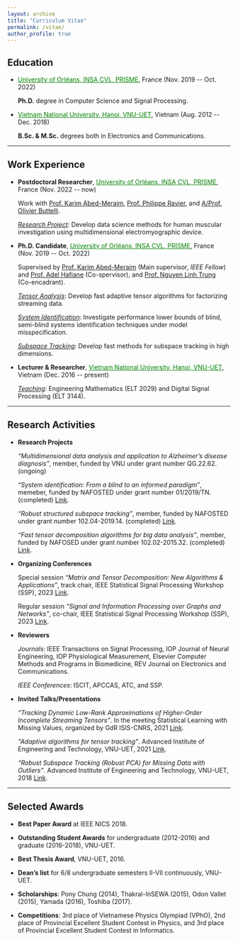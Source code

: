 ```yaml
---
layout: archive
title: "Curriculum Vitae"
permalink: /vitae/
author_profile: true
---
```


## Education

* <a href="https://www.univ-orleans.fr/fr/prisme/presentation/le-labo" style="color: green; text-decoration: underline; "></i>University of Orléans, INSA CVL, PRISME</a>, France  (Nov. 2019 -- Oct. 2022)

    **Ph.D.** degree in Computer Science and Signal Processing.
      
 * <a href="https://vnu.edu.vn/eng/" style="color: green; text-decoration: underline; ">Vietnam National University, Hanoi, VNU-UET</a>, Vietnam (Aug. 2012 -- Dec. 2018)

    **B.Sc. & M.Sc.** degrees both in Electronics and Communications.

---
## Work Experience

* **Postdoctoral Researcher**, <a href="https://www.univ-orleans.fr/fr/prisme/presentation/le-labo" style="color: green; text-decoration: underline; ">University of Orléans, INSA CVL, PRISME</a>, France (Nov. 2022 -- now)

    Work with [Prof. Karim Abed-Meraim](https://scholar.google.com.vn/citations?user=kiUTN4wAAAAJ&hl=en), [Prof. Philippe Ravier](https://scholar.google.com.vn/citations?user=oFEEdlwAAAAJ&hl=en),  and [A/Prof. Olivier Buttelli](https://www.researchgate.net/profile/O-Buttelli/5).
    
    <span style="text-decoration:underline">*Research Project*</span>: Develop data science methods for human muscular investigation using multidimensional electromyographic device.
 
* **Ph.D. Candidate**, <a href="https://www.univ-orleans.fr/fr/prisme/presentation/le-labo" style="color: green; text-decoration: underline; ">University of Orléans, INSA CVL, PRISME</a>, France (Nov. 2019 -- Oct. 2022)
 
    Supervised by [Prof. Karim Abed-Meraim](https://scholar.google.com.vn/citations?user=kiUTN4wAAAAJ&hl=en) (Main supervisor, *IEEE Fellow*) and [Prof. Adel Hafiane](https://scholar.google.com.vn/citations?user=-N_BN4kAAAAJ&hl=en) (Co-spervisor), and [Prof. Nguyen Linh Trung](https://scholar.google.com.vn/citations?user=-MEdhRQAAAAJ&hl=en&oi=ao) (Co-encadrant).
    
    <span style="text-decoration:underline">*Tensor Analysis*</span>: Develop fast adaptive tensor algorithms for factorizing streaming data. 
    		
    <span style="text-decoration:underline">*System Identification*</span>: Investigate performance lower bounds of blind, semi-blind systems identification techniques under model misspecification.
  
    <span style="text-decoration:underline">*Subspace Tracking*</span>: Develop fast methods for subspace tracking in high dimensions. 

 
* **Lecturer & Researcher**, <a href="https://vnu.edu.vn/eng/" style="color: green; text-decoration: underline; ">Vietnam National University, Hanoi, VNU-UET</a>, Vietnam (Dec. 2016 -- present)
   
    <span style="text-decoration:underline">*Teaching*</span>: Engineering Mathematics (ELT 2029) and  Digital Signal Processing (ELT 3144).
    


---
## Research Activities

* **Research Projects**  

   *“Multidimensional data analysis and application to Alzheimer’s disease diagnosis”*, member, funded by VNU under grant number QG.22.62. (ongoing)
   
   *“System identification: From a blind to an informed paradigm”*, memeber, funded by NAFOSTED under grant number 01/2019/TN. (completed) [Link](https://avitech.uet.vnu.edu.vn/en/system-identification-from-blind-to-informed-paradigm/).

   *“Robust structured subspace tracking”*, member, funded by NAFOSTED under grant number 102.04-2019.14. (completed) [Link](https://avitech.uet.vnu.edu.vn/en/robust-and-structured-subspace-tracking-2/).

   *“Fast tensor decomposition algorithms for big data analysis”*, member, funded by NAFOSED under grant number 102.02-2015.32. (completed) [Link](https://avitech.uet.vnu.edu.vn/en/fast-tensor-decomposition-algorithms-for-big-data-analysis/).


* **Organizing Conferences**
   
   Special session *“Matrix and Tensor Decomposition: New Algorithms & Applications”*, track chair, IEEE Statistical Signal Processing Workshop (SSP), 2023 [Link](https://www.ssp2023.org/SS3.html).

   Regular session *“Signal and Information Processing over Graphs and Networks”*, co-chair, IEEE Statistical Signal Processing Workshop (SSP), 2023 [Link](https://www.ssp2023.org/call4papers.html).

* **Reviewers** 

   *Journals*: IEEE Transactions on Signal Processing, IOP Journal of Neural Engineering, IOP Physiological Measurement, Elsevier Computer Methods and Programs in Biomedicine, REV Journal on Electronics and Communications.

   *IEEE Conferences*: ISCIT, APCCAS, ATC, and SSP.

* **Invited Talks/Presentations**

   *“Tracking Dynamic Low-Rank Approximations of Higher-Order Incomplete Streaming Tensors”*. In the meeting Statistical Learning with Missing Values, organized by GdR ISIS-CNRS, 2021 [Link](https://www.gdr-isis.fr/index.php/reunion/464/).

   *“Adaptive algorithms for tensor tracking”*. Advanced Institute of Engineering and Technology, VNU-UET, 2021 [Link](https://avitech.uet.vnu.edu.vn/en/avitech-seminar-series-0330pm-tuesday-march-16-msc-le-trung-thanh-2). 

   *“Robust Subspace Tracking (Robust PCA) for Missing Data with Outliers”*. Advanced Institute of Engineering and Technology, VNU-UET, 2018 [Link](https://avitech.uet.vnu.edu.vn/en/october-23-2018-mr-le-trung-thanh-robust-subspace-tracking-for-incomplete-data-with-outliers/).




---
## Selected Awards

* **Best Paper Award** at IEEE NICS 2018.

* **Outstanding Student Awards** for undergraduate (2012-2016) and graduate (2016-2018), VNU-UET.

* **Best Thesis Award**, VNU-UET, 2016.

* **Dean’s list** for 6/8 undergraduate semesters II-VII continuously, VNU-UET.

* **Scholarships**: Pony Chung (2014), Thakral-InSEWA (2015), Odon Vallet (2015), Yamada (2016), Toshiba (2017).

* **Competitions**: 3rd place of Vietnamese Physics Olympiad (VPhO), 2nd place of Provincial Excellent Student Contest in Physics, and 3rd place of Provincial Excellent Student Contest in Informatics. 

